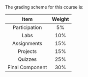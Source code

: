 The grading scheme for this course is:

|    **Item**     | **Weight** |
| :-------------: | :--------: |
|  Participation  |     5%     |
|      Labs       |    10%     |
|   Assignments   |    15%     |
|    Projects     |    15%     |
|     Quizzes     |    25%     |
| Final Component |    30%     |

<!-- ```{attention} 
All deadlines in this course have an automatic 48 hour grace period after the due dates listed above.
Any submissions submitted past the grace period will not be graded (with some exceptions).
``` -->

<!-- ```{note}
Note: Any requests for changes to final exams must be sent to the office of the Associate Dean of Students (bsasdeansoffice.ubco@ubc.ca).
``` -->